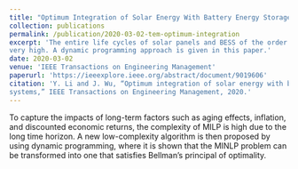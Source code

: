 ```yaml
---
title: "Optimum Integration of Solar Energy With Battery Energy Storage Systems"
collection: publications
permalink: /publication/2020-03-02-tem-optimum-integration
excerpt: 'The entire life cycles of solar panels and BESS of the order of ten years or longer, makes the complexity of MILP
very high. A dynamic programming approach is given in this paper.'
date: 2020-03-02
venue: 'IEEE Transactions on Engineering Management'
paperurl: 'https://ieeexplore.ieee.org/abstract/document/9019606'
citation: 'Y. Li and J. Wu, “Optimum integration of solar energy with battery energy storage
systems,” IEEE Transactions on Engineering Management, 2020.'
---
```


To capture the impacts of long-term factors such as aging
effects, inflation, and discounted economic returns, the complexity of
MILP is high due to the long time horizon. A new low-complexity
algorithm is then proposed by using dynamic programming, where
it is shown that the MINLP problem can be transformed into one
that satisfies Bellman’s principal of optimality.
